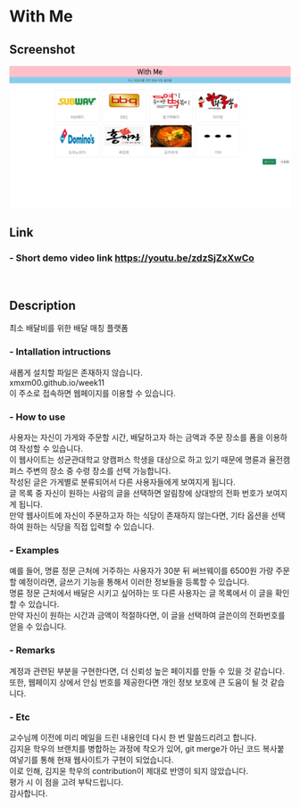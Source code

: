 # With Me

## **Screenshot**

<img src="capture.PNG">

## **Link**
### - Short demo video link https://youtu.be/zdzSjZxXwCo
<br>

## **Description**

최소 배달비를 위한 배달 매칭 플랫폼
### - Intallation intructions
<p>새롭게 설치할 파일은 존재하지 않습니다.<br>
xmxm00.github.io/week11 <br>
이 주소로 접속하면 웹페이지를 이용할 수 있습니다.
</p>

### - How to use
<p>
사용자는 자신이 가게와 주문할 시간, 배달하고자 하는 금액과 주문 장소를 폼을 이용하여 작성할 수 있습니다.<br>
이 웹사이트는 성균관대학교 양캠퍼스 학생을 대상으로 하고 있기 때문에 명륜과 율전캠퍼스 주변의 장소 중 수령 장소를 선택 가능합니다.<br>
작성된 글은 가게별로 분류되어서 다른 사용자들에게 보여지게 됩니다.<br>
글 목록 중 자신이 원하는 사람의 글을 선택하면 알림창에 상대방의 전화 번호가 보여지게 됩니다.<br>
만약 웹사이트에 자신이 주문하고자 하는 식당이 존재하지 않는다면, 기타 옵션을 선택하여 원하는 식당을 직접 입력할 수 있습니다.<br>
</p>

### - Examples
<p> 예를 들어, 명륜 정문 근처에 거주하는 사용자가 30분 뒤 써브웨이를 6500원 가량 주문할 예정이라면, 글쓰기 기능을 통해서 이러한 정보들을 등록할 수 있습니다.<br>
명륜 정문 근처에서 배달은 시키고 싶어하는 또 다른 사용자는 글 목록에서 이 글을 확인할 수 있습니다.<br>
만약 자신이 원하는 시간과 금액이 적절하다면, 이 글을 선택하여 글쓴이의 전화번호를 얻을 수 있습니다.<br>

### - Remarks
계정과 관련된 부분을 구현한다면, 더 신뢰성 높은 페이지를 만들 수 있을 것 같습니다. <br>
또한, 웹페이지 상에서 안심 번호를 제공한다면 개인 정보 보호에 큰 도움이 될 것 같습니다.

### - Etc
교수님께 이전에 미리 메일을 드린 내용인데 다시 한 번 말씀드리려고 합니다. <br>
김지윤 학우의 브랜치를 병합하는 과정에 착오가 있어, git merge가 아닌 코드 복사붙여넣기를 통해 현재 웹사이트가 구현이 되었습니다.<br>
이로 인해, 김지윤 학우의 contribution이 제대로 반영이 되지 않았습니다.<br>
평가 시 이 점을 고려 부탁드립니다.<br>
감사합니다.